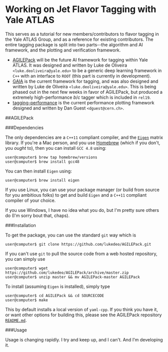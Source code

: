 Working on Jet Flavor Tagging with Yale ATLAS
=========

This serves as a tutorial for new members/contributors to flavor tagging in the Yale ATLAS Group, and as a reference for existing contributors. The entire tagging package is split into two parts--the algorithm and AI framework, and the plotting and verification framework. 
- [AGILEPack](https://github.com/lukedeo/AGILEPack) will be the future AI framework for tagging within Yale ATLAS. It was designed and written by Luke de Oliveira `<luke.deoliveira@yale.edu>` to be a generic deep learning framework in `C++` with an interface to `ROOT` (this part is currently in development).
- [GAIA](https://github.com/lukedeo/GAIA) is the current framework for tagging, and was also designed and written by Luke de Oliveira `<luke.deoliveira@yale.edu>`. This is being phased out in the next few weeks in favor of AGILEPack, but produced a extremely high-performance *b*/*c* tagger which is included in `rel19`. 
- [tagging-performance](https://github.com/dguest/tagging-performance) is the current performance plotting framework designed and written by Dan Guest `<dguest@cern.ch>`.

##AGILEPack

###Dependencies

The only dependencies are a `C++11` compliant compiler, and the [`Eigen`](http://eigen.tuxfamily.org/) matrix library. If you're a Mac person, and you use [Homebrew](http://brew.sh) (which if you don't, you *ought* to), then you can install `GCC 4.8` using:

```
user@computer$ brew tap homebrew/versions
user@computer$ brew install gcc48
```
You can then install `Eigen` using:

```
user@computer$ brew install eigen
```

If you use Linux, you can use your package manager (or build from source for you ambitious folks) to get and build `Eigen` and a `C++11` compliant compiler of your choice. 

If you use Windows, I have no idea what you do, but I'm pretty sure others do (I'm sorry bout that, chaps).

###Installation

To get the package, you can use the standard `git` way which is
```
user@computer$ git clone https://github.com/lukedeo/AGILEPack.git
```

If you can't use `git` to pull the source code from a web hosted repository, you can simply use

```
user@computer$ wget https://github.com/lukedeo/AGILEPack/archive/master.zip
user@computer$ unzip master && mv AGILEPack-master AGILEPack
```

To install (assuming `Eigen` is installed), simply type

```
user@computer$ cd AGILEPack && cd SOURCECODE
user@computer$ make
```

This by default installs a local version of `yaml-cpp`. If you think you have it, or want other options for building this, please see the AGILEPack repository [`README.md`](https://github.com/lukedeo/AGILEPack/blob/master/README.md).

###Usage

Usage is changing rapidly. I try and keep up, and I can't. And I'm developing it.



